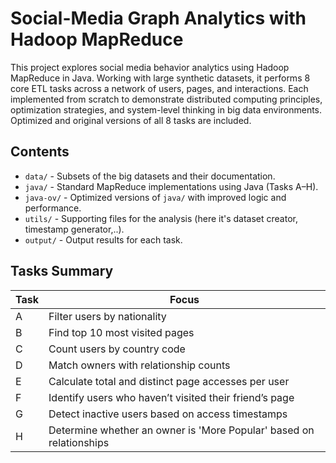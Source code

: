 # Social-Media Graph Analytics with Hadoop MapReduce

This project explores social media behavior analytics using Hadoop MapReduce in Java. Working with large synthetic datasets, it performs 8 core ETL tasks across a network of users, pages, and interactions. Each implemented from scratch to demonstrate distributed computing principles, optimization strategies, and system-level thinking in big data environments. Optimized and original versions of all 8 tasks are included.

## Contents

- `data/` - Subsets of the big datasets and their documentation.
- `java/` - Standard MapReduce implementations using Java (Tasks A–H).
- `java-ov/` - Optimized versions of `java/` with improved logic and performance.
- `utils/` - Supporting files for the analysis (here it's dataset creator, timestamp generator,..).
- `output/` - Output results for each task.

## Tasks Summary

| Task | Focus |
|------|-------|
| A | Filter users by nationality |
| B | Find top 10 most visited pages |
| C | Count users by country code |
| D | Match owners with relationship counts |
| E | Calculate total and distinct page accesses per user |
| F | Identify users who haven’t visited their friend’s page |
| G | Detect inactive users based on access timestamps |
| H | Determine whether an owner is 'More Popular' based on relationships |



